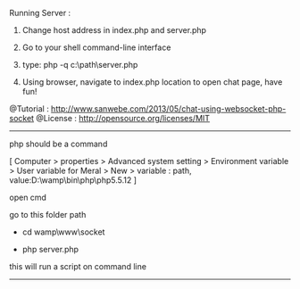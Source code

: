 Running Server :

1. Change host address in index.php and server.php

2. Go to your shell command-line interface

3. type: 
	php -q c:\path\server.php

4. Using browser, navigate to index.php location to open chat page, have fun!


@Tutorial : http://www.sanwebe.com/2013/05/chat-using-websocket-php-socket
@License : http://opensource.org/licenses/MIT



---------------------------


php should be a command

[ Computer > properties > Advanced system setting > Environment variable > User variable for Meral > New > variable : path, value:D:\wamp\bin\php\php5.5.12 ]

open cmd

go to this folder path

- cd wamp\www\socket

- php server.php

this will run a script on command line

---------------------------
